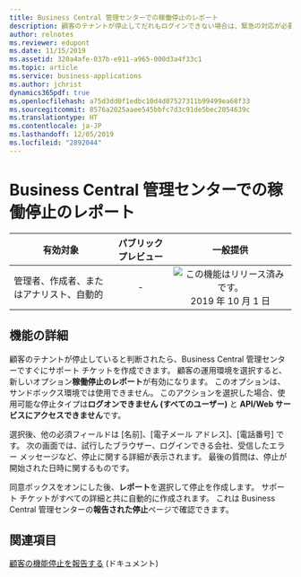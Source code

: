 ```yaml
---
title: Business Central 管理センターでの稼働停止のレポート
description: 顧客のテナントが停止してだれもログインできない場合は、緊急の対応が必要な重大な状況です。 Business Central 管理センターでは、パートナーはサポート チケットを自動的に作成する新しい [稼働停止のレポート] オプションを使用できるようになりました。
author: relnotes
ms.reviewer: edupont
ms.date: 11/15/2019
ms.assetid: 320a4afe-037b-e911-a965-000d3a4f33c1
ms.topic: article
ms.service: business-applications
ms.author: jchrist
dynamics365pdf: true
ms.openlocfilehash: a75d3dd0f1edbc10d4d07527311b99499ea68f33
ms.sourcegitcommit: 8576a2025aaee545bbfc7d3c91de5bec2054639c
ms.translationtype: HT
ms.contentlocale: ja-JP
ms.lasthandoff: 12/05/2019
ms.locfileid: "2892044"
---
```

# <a name="report-production-outage-in-the-business-central-administration-center"></a>Business Central 管理センターでの稼働停止のレポート


| 有効対象    |  パブリック プレビュー | 一般提供 | 
| ---------- | :----------: |:----------: |
|管理者、作成者、またはアナリスト、自動的|-| ![この機能はリリース済みです。](/dynamics365-release-plan/media/green-checkmark.png "この機能はリリース済みです。") 2019 年 10 月 1 日|






## <a name="feature-details"></a>機能の詳細
<!--feature detail start -->
顧客のテナントが停止していると判断されたら、Business Central 管理センターですぐにサポート チケットを作成できます。 顧客の運用環境を選択すると、新しいオプション**稼働停止のレポート**が有効になります。 このオプションは、サンドボックス環境では使用できません。 このアクションを選択した場合、使用可能な停止タイプは**ログオンできません (すべてのユーザー)** と **API/Web サービスにアクセスできません**です。 

選択後、他の必須フィールドは [名前]、[電子メール アドレス]、[電話番号] です。 次の画面では、試行したブラウザー、ログインできる会社、受信したエラー メッセージなど、停止に関する詳細が表示されます。 最後の質問は、停止が開始された日時に関するものです。 

同意ボックスをオンにした後、**レポート**を選択して停止を作成します。 サポート チケットがすべての詳細と共に自動的に作成されます。 これは Business Central 管理センターの**報告された停止**ページで確認できます。
<!--feature detail end -->










## <a name="see-also"></a>関連項目

[顧客の機能停止を報告する](https://docs.microsoft.com/dynamics365/business-central/dev-itpro/administration/manage-technical-support#report-customer-outages) (ドキュメント)
